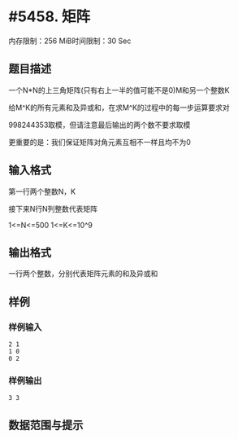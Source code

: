# #5458. 矩阵

内存限制：256 MiB时间限制：30 Sec

## 题目描述

一个N*N的上三角矩阵(只有右上一半的值可能不是0)M和另一个整数K

给M^K的所有元素和及异或和，在求M^K的过程中的每一步运算要求对

998244353取模，但请注意最后输出的两个数不要求取模

更重要的是：我们保证矩阵对角元素互相不一样且均不为0

## 输入格式

第一行两个整数N，K

接下来N行N列整数代表矩阵

1<=N<=500 1<=K<=10^9

## 输出格式

一行两个整数，分别代表矩阵元素的和及异或和

## 样例

### 样例输入

    
    2 1
    1 0
    0 2
    

### 样例输出

    
    3 3
    

## 数据范围与提示
